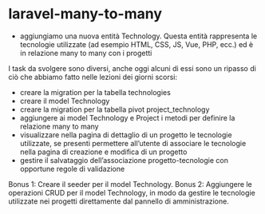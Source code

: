 # laravel-many-to-many

- aggiungiamo una nuova entità Technology.
Questa entità rappresenta le tecnologie utilizzate (ad esempio HTML, CSS, JS, Vue, PHP, ecc.) ed è in relazione many to many con i progetti

I task da svolgere sono diversi, anche oggi alcuni di essi sono un ripasso di ciò che abbiamo fatto nelle lezioni dei giorni scorsi:
- creare la migration per la tabella technologies
- creare il model Technology
- creare la migration per la tabella pivot project_technology
- aggiungere ai model Technology e Project i metodi per definire la relazione many to many
- visualizzare nella pagina di dettaglio di un progetto le tecnologie utilizzate, se presenti
permettere all’utente di associare le tecnologie nella pagina di creazione e modifica di un progetto
- gestire il salvataggio dell’associazione progetto-tecnologie con opportune regole di validazione

Bonus 1:
Creare il seeder per il model Technology.
Bonus 2:
Aggiungere le operazioni CRUD per il model Technology, in modo da gestire le tecnologie utilizzate nei progetti direttamente dal pannello di amministrazione.
